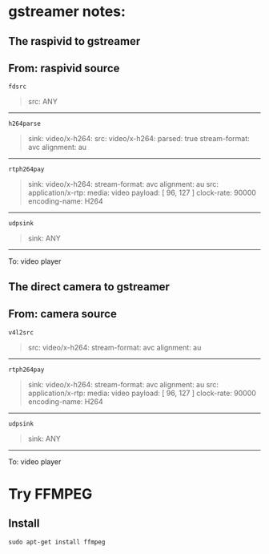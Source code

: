 # gstreamer notes:

## The raspivid to gstreamer

From: raspivid source
---
`fdsrc`
> src: ANY
---
`h264parse`
> sink: video/x-h264:
> src:  video/x-h264:
        parsed: true
        stream-format: avc
        alignment: au
---
`rtph264pay`
> sink: video/x-h264:
        stream-format: avc
        alignment: au
> src:  application/x-rtp:
        media: video
        payload: [ 96, 127 ]
        clock-rate: 90000
        encoding-name: H264
---
`udpsink`
> sink: ANY
---
To: video player


## The direct camera to gstreamer

From: camera source
---
`v4l2src`
> src:  video/x-h264:
        stream-format: avc
        alignment: au
---
`rtph264pay`
> sink: video/x-h264:
        stream-format: avc
        alignment: au
> src:  application/x-rtp:
        media: video
        payload: [ 96, 127 ]
        clock-rate: 90000
        encoding-name: H264
---
`udpsink`
> sink: ANY
---
To: video player


# Try FFMPEG
## Install

    sudo apt-get install ffmpeg 
